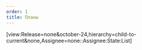 ```yaml
---
order: 1
title: Планы
---
```


[view:Release=none&october-24,hierarchy=child-to-current&none,Assignee=none::Assignee:State:List]